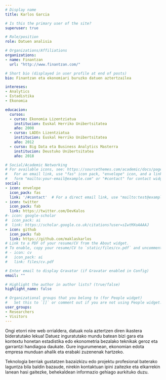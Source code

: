 ```yaml
---
# Display name
title: Karlos Garcia

# Is this the primary user of the site?
superuser: true

# Role/position
role: Datuen analisia

# Organizations/Affiliations
organizations:
- name: Finantzan
  url: "http://www.finantzan.com/"

# Short bio (displayed in user profile at end of posts)
bio: Finantzan eta ekonomiari buruzko datuen aztertzailea

intereses:
- Analytics
- Estadistika
- Ekonomia

educacion:
  cursos:
  - curso: Ekonomia Lizentziatua
    institucion: Euskal Herriko Unibertsitatea
    año: 2008
  - curso: LADEn Lizentziatua
    institucion: Euskal Herriko Unibertsitatea
    año: 2012
  - curso: Big Data eta Business Analytics Masterra
    institucion: Deustuko Unibertsitatea
    año: 2018

# Social/Academic Networking
# For available icons, see: https://sourcethemes.com/academic/docs/page-builder/#icons
#   For an email link, use "fas" icon pack, "envelope" icon, and a link in the
#   form "mailto:your-email@example.com" or "#contact" for contact widget.
social:
- icon: envelope
  icon_pack: fas
  link: '/#contact'  # For a direct email link, use "mailto:test@example.org".
- icon: twitter
  icon_pack: fab
  link: https://twitter.com/DevKalos
#- icon: google-scholar
#  icon_pack: ai
#  link: https://scholar.google.co.uk/citations?user=sIwtMXoAAAAJ
- icon: github
  icon_pack: fab
  link: https://github.com/maklaskarlos
# Link to a PDF of your resume/CV from the About widget.
# To enable, copy your resume/CV to `static/files/cv.pdf` and uncomment the lines below.
# - icon: cv
#   icon_pack: ai
#   link: files/cv.pdf

# Enter email to display Gravatar (if Gravatar enabled in Config)
email: ""

# Highlight the author in author lists? (true/false)
highlight_name: false

# Organizational groups that you belong to (for People widget)
#   Set this to `[]` or comment out if you are not using People widget.
user_groups:
- Researchers
- Visitors
---
```


Ongi etorri nire web orrialdera, datuak nola aztertzen diren ikastera bideratutako lekua! Datuez inguratutako mundu batean bizi gara eta kontextu honetan estadistika edo ekonometria bezalako teknikak geroz eta garrantzi handiagoa daukate. Gure ingurumenean, ekonomian edota empresa munduan ahalik eta erabaki zuzenenak hartzeko. 

Teknologia berriak gustatzen bazaizkizu edo projektu profesional baterako laguntza bila baldin bazaude, nirekin kontaktuan ipini zaitezke eta elkarrekin lanean hasi gaitezke, behekaldean informazio gehiago aurkituko duzu.
